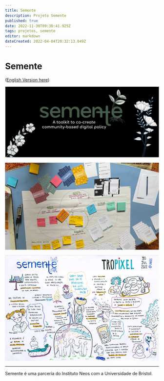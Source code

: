 ```yaml
---
title: Semente
description: Projeto Semente
published: true
date: 2022-11-30T09:30:41.925Z
tags: projetos, semente
editor: markdown
dateCreated: 2022-04-04T20:32:13.049Z
---
```


# Semente

([English Version here](/semente_en))


![header.png](/header.png)

![deck.jpg](/deck.jpg)

![visual.jpg](/visual.jpg)

----

Semente é uma parceria do Instituto Neos com a Universidade de Bristol.